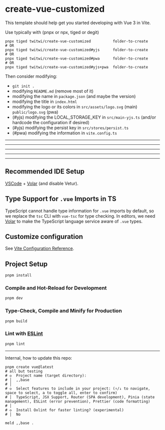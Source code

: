 # create-vue-customized

This template should help get you started developing with Vue 3 in Vite.

Use typically with (pnpx or npx, tiged or degit)

```
pnpx tiged twitwi/create-vue-customized          folder-to-create
# OR
pnpx tiged twitwi/create-vue-customized#yjs      folder-to-create
# OR
pnpx tiged twitwi/create-vue-customized#pwa      folder-to-create
# OR
pnpx tiged twitwi/create-vue-customized#yjs+pwa  folder-to-create
```

Then consider modifying:
- `git init .`
- modifying `README.md` (remove most of it)
- modifying the name in `package.json` (and maybe the version)
- modifying the title in `index.html`
- modifying the logo or its colors in  `src/assets/logo.svg` (main) `public/logo.svg` (pwa)
- (#yjs) modifying the LOCAL_STORAGE_KEY in `src/main-yjs.ts` (and/or hardcode the configuration if desired)
- (#yjs) modifying the persist key in `src/stores/persist.ts`
- (#pwa) modifying the information in `vite.config.ts`

---
---
---
---
---

## Recommended IDE Setup

[VSCode](https://code.visualstudio.com/) + [Volar](https://marketplace.visualstudio.com/items?itemName=Vue.volar) (and disable Vetur).

## Type Support for `.vue` Imports in TS

TypeScript cannot handle type information for `.vue` imports by default, so we replace the `tsc` CLI with `vue-tsc` for type checking. In editors, we need [Volar](https://marketplace.visualstudio.com/items?itemName=Vue.volar) to make the TypeScript language service aware of `.vue` types.

## Customize configuration

See [Vite Configuration Reference](https://vite.dev/config/).

## Project Setup

```sh
pnpm install
```

### Compile and Hot-Reload for Development

```sh
pnpm dev
```

### Type-Check, Compile and Minify for Production

```sh
pnpm build
```

### Lint with [ESLint](https://eslint.org/)

```sh
pnpm lint
```


---

Internal, how to update this repo:

~~~
pnpm create vue@latest
# all but testing
# ◇  Project name (target directory):
# │  ,,base
# │
# ◇  Select features to include in your project: (↑/↓ to navigate, space to select, a to toggle all, enter to confirm)
# │  TypeScript, JSX Support, Router (SPA development), Pinia (state management), ESLint (error prevention), Prettier (code formatting)
# │
# ◇  Install Oxlint for faster linting? (experimental)
# │  No

meld ,,base .
~~~
